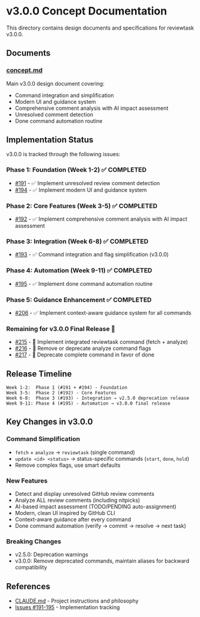 # v3.0.0 Concept Documentation

This directory contains design documents and specifications for reviewtask v3.0.0.

## Documents

### [concept.md](./concept.md)
Main v3.0.0 design document covering:
- Command integration and simplification
- Modern UI and guidance system
- Comprehensive comment analysis with AI impact assessment
- Unresolved comment detection
- Done command automation routine

## Implementation Status

v3.0.0 is tracked through the following issues:

### Phase 1: Foundation (Week 1-2) ✅ COMPLETED
- [#191](https://github.com/biwakonbu/reviewtask/issues/191) - ✅ Implement unresolved review comment detection
- [#194](https://github.com/biwakonbu/reviewtask/issues/194) - ✅ Implement modern UI and guidance system

### Phase 2: Core Features (Week 3-5) ✅ COMPLETED
- [#192](https://github.com/biwakonbu/reviewtask/issues/192) - ✅ Implement comprehensive comment analysis with AI impact assessment

### Phase 3: Integration (Week 6-8) ✅ COMPLETED
- [#193](https://github.com/biwakonbu/reviewtask/issues/193) - ✅ Command integration and flag simplification (v3.0.0)

### Phase 4: Automation (Week 9-11) ✅ COMPLETED
- [#195](https://github.com/biwakonbu/reviewtask/issues/195) - ✅ Implement done command automation routine

### Phase 5: Guidance Enhancement ✅ COMPLETED
- [#206](https://github.com/biwakonbu/reviewtask/issues/206) - ✅ Implement context-aware guidance system for all commands

### Remaining for v3.0.0 Final Release 🚧
- [#215](https://github.com/biwakonbu/reviewtask/issues/215) - 🚧 Implement integrated reviewtask command (fetch + analyze)
- [#216](https://github.com/biwakonbu/reviewtask/issues/216) - 🚧 Remove or deprecate analyze command flags
- [#217](https://github.com/biwakonbu/reviewtask/issues/217) - 🚧 Deprecate complete command in favor of done

## Release Timeline

```
Week 1-2:  Phase 1 (#191 + #194) - Foundation
Week 3-5:  Phase 2 (#192) - Core Features
Week 6-8:  Phase 3 (#193) - Integration → v2.5.0 deprecation release
Week 9-11: Phase 4 (#195) - Automation → v3.0.0 final release
```

## Key Changes in v3.0.0

### Command Simplification
- `fetch` + `analyze` → `reviewtask` (single command)
- `update <id> <status>` → status-specific commands (`start`, `done`, `hold`)
- Remove complex flags, use smart defaults

### New Features
- Detect and display unresolved GitHub review comments
- Analyze ALL review comments (including nitpicks)
- AI-based impact assessment (TODO/PENDING auto-assignment)
- Modern, clean UI inspired by GitHub CLI
- Context-aware guidance after every command
- Done command automation (verify → commit → resolve → next task)

### Breaking Changes
- v2.5.0: Deprecation warnings
- v3.0.0: Remove deprecated commands, maintain aliases for backward compatibility

## References

- [CLAUDE.md](../../CLAUDE.md) - Project instructions and philosophy
- [Issues #191-195](https://github.com/biwakonbu/reviewtask/issues) - Implementation tracking
